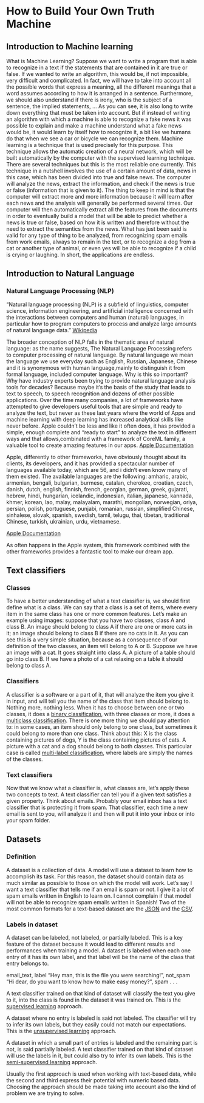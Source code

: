 # How to Build Your Own Truth Machine

## Introduction to Machine learning
What is Machine Learning?
Suppose we want to write a program that is able to recognize in a text if the statements that are contained in it are true or false.
If we wanted to write an algorithm, this would be, if not impossible, very difficult and complicated. In fact, we will have to take into account all the possible words that express a meaning, all the different meanings that a word assumes according to how it is arranged in a sentence. Furthermore, we should also understand if there is irony, who is the subject of a sentence, the implied statements, ...
As you can see, it is also long to write down everything that must be taken into account.
But if instead of writing an algorithm with which a machine is able to recognize a fake news it was possible to explain and make a machine understand what a fake news would be, it would learn by itself how to recognize it, a bit like we humans do that when we see a car or bicycle we can recognize them.
Machine learning is a technique that is used precisely for this purpose.
This technique allows the automatic creation of a neural network, which will be built automatically by the computer with the supervised learning technique.
 There are several techniques but this is the most reliable one currently.
This technique in a nutshell involves the use of a certain amount of data, news in this case, which has been divided into true and false news. The computer will analyze the news, extract the information, and check if the news is true or false (information that is given to it).
The thing to keep in mind is that the computer will extract more and more information because it will learn after each news and the analysis will generally be performed several times.
Our computer will then automatically extract all the features from the documents in order to eventually build a model that will be able to predict whether a news is true or false, based on how it is written and therefore without the need to extract the semantics from the news.
What has just been said is valid for any type of thing to be analyzed, from recognizing spam emails from work emails, always to remain in the text, or to recognize a dog from a cat or another type of animal, or even yes will be able to recognize if a child is crying or laughing. In short, the applications are endless.

## Introduction to Natural Language
### Natural Language Processing (NLP) 
“Natural language processing (NLP) is a subfield of linguistics, computer science, information engineering, and artificial intelligence concerned with the interactions between computers and human (natural) languages, in particular how to program computers to process and analyze large amounts of natural language data.”
 [Wikipedia](https://en.wikipedia.org/wiki/Natural_language_processing)

The broader conception of NLP falls in the thematic area of natural language: as the name suggests, The Natural Language Processing refers to computer processing of natural language. By natural language we mean the language we use everyday such as English, Russian, Japanese, Chinese and it is synonymous with human language,mainly to distinguish it from formal language, included computer language. 
Why is this so important? Why have industry experts been trying to provide natural language analysis tools for decades?
 Because maybe it’s the basis of the study that leads to text to speech, to speech recognition and dozens of other possible applications.
Over the time many companies, a lot of frameworks have attempted to give developers useful tools that are simple and ready to analyze the text, but never as these last years where the world of Apps and machine learning with deep learning has increased analytical skills like never before.
Apple couldn’t be less and like it often does, it has provided a simple, enough complete and “ready to start” to analyze the text in different ways and that allows,combinated with a framework of CoreML family, a valuable tool to create amazing features in our apps.
[Apple Documentation](https://developer.apple.com/documentation/naturallanguage)

Apple, differently to other frameworks, have obviously thought about its clients, its developers, and it has provided a spectacular number of languages available today, which are 56, and i didn’t even know many of them existed.
The available languages ​​are the following:
amharic,  arabic, armenian, bengali, bulgarian, burmese, catalan, cherokee, croatian, czech, danish, dutch, english, finnish, french, georgian, german, greek, gujarati, hebrew, hindi, hungarian, icelandic, indonesian, italian, japanese, kannada, khmer, korean, lao, malay, malayalam, marathi, mongolian, norwegian, oriya, persian, polish, portuguese, punjabi, romanian, russian, simplified Chinese, sinhalese, slovak, spanish, swedish, tamil, telugu, thai, tibetan, traditional Chinese, turkish, ukrainian, urdu, vietnamese.

[Apple Documentation](https://developer.apple.com/documentation/naturallanguage/nllanguage)

As often happens in the Apple system, this framework combined with the other frameworks provides a fantastic tool to make our dream app.

## Text classifiers

### Classes
To have a better understanding of what a text classifier is, we should first define what is a class. We can say that a class is a set of items, where every item in the same class has one or more common features. Let’s make an example using images: suppose that you have two classes, class A and class B. An image should belong to class A if there are one or more cats in it; an image should belong to class B if there are no cats in it.
As you can see this is a very simple situation, because as a consequence of our definition of the two classes, an item will belong to A or B. Suppose we have an image with a cat. It goes straight into class A. A picture of a table should go into class B. If we have a photo of a cat relaxing on a table it should belong to class A.

### Classifiers
A classifier is a software or a part of it, that will analyze the item you give it in input, and will tell you the name of the class that item should belong to. Nothing more, nothing less.
When it has to choose between one or two classes, it does a [binary classification](https://en.wikipedia.org/wiki/Binary_classification), with three classes or more, it does a [multiclass classification](https://en.wikipedia.org/wiki/Multiclass_classification). There is one more thing we should pay attention to: in some cases, an item should only belong to one class, but sometimes it could belong to more than one class. Think about this: X is the class containing pictures of dogs, Y is the class containing pictures of cats. A picture with a cat and a dog should belong to both classes. This particular case is called [multi-label classification](https://en.wikipedia.org/wiki/Multi-label_classification), where labels are simply the names of the classes.

### Text classifiers
Now that we know what a classifier is, what classes are, let’s apply these two concepts to text. A text classifier can tell you if a given text satisfies a given property. Think about emails. Probably your email inbox has a text classifier that is protecting it from spam. That classifier, each time a new email is sent to you, will analyze it and then will put it into your inbox or into your spam folder.

## Datasets

### Definition
A dataset is a collection of data. A model will use a dataset to learn how to accomplish its task. For this reason, the dataset should contain data as much similar as possible to those on which the model will work. Let’s say I want a text classifier that tells me if an email is spam or not. I give it a lot of spam emails written in English to learn on. I cannot complain if that model will not be able to recognize spam emails written in Spanish!
Two of the most common formats for a text-based dataset are the [JSON](https://it.wikipedia.org/wiki/JavaScript_Object_Notation) and the [CSV](https://en.wikipedia.org/wiki/Comma-separated_values).

### Labels in dataset
A dataset can be labeled, not labeled, or partially labeled. This is a key feature of the dataset because it would lead to different results and performances when training a model.
A dataset is labeled when each one entry of it has its own label, and that label will be the name of the class that entry belongs to.

email_text, label
“Hey man, this is the file you were searching!”, not_spam 
“Hi dear, do you want to know how to make easy money?”, spam
. . .

A text classifier trained on that kind of dataset will classify the text you give to it, into the class is found in the dataset it was trained on. This is the [supervised learning](https://en.wikipedia.org/wiki/Supervised_learning) approach.

A dataset where no entry is labeled is said not labeled. The classifier will try to infer its own labels, but they easily could not match our expectations. This is the [unsupervised learning](https://en.wikipedia.org/wiki/Supervised_learning) approach.

A dataset in which a small part of entries is labeled and the remaining part is not, is said partially labeled. A text classifier trained on that kind of dataset will use the labels in it, but could also try to infer its own labels. This is the [semi-supervised learning](https://en.wikipedia.org/wiki/Semi-supervised_learning) approach.

Usually the first approach is used when working with text-based data, while the second and third express their potential with numeric based data. Choosing the approach should be made taking into account also the kind of problem we are trying to solve.

